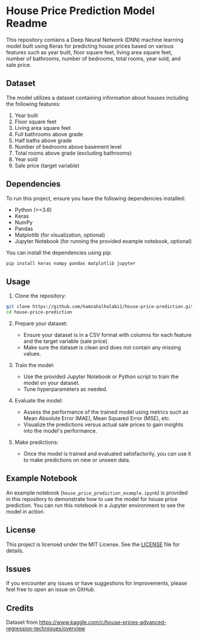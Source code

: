 # House Price Prediction Model Readme

This repository contains a Deep Neural Network (DNN) machine learning model built using Keras for predicting house prices based on various features such as year built, floor square feet, living area square feet, number of bathrooms, number of bedrooms, total rooms, year sold, and sale price.

## Dataset
The model utilizes a dataset containing information about houses including the following features:

1. Year built
2. Floor square feet
3. Living area square feet
4. Full bathrooms above grade
5. Half baths above grade
6. Number of bedrooms above basement level
7. Total rooms above grade (excluding bathrooms)
8. Year sold
9. Sale price (target variable)

## Dependencies
To run this project, ensure you have the following dependencies installed:

- Python (>=3.6)
- Keras
- NumPy
- Pandas
- Matplotlib (for visualization, optional)
- Jupyter Notebook (for running the provided example notebook, optional)

You can install the dependencies using pip:

```bash
pip install keras numpy pandas matplotlib jupyter
```

## Usage
1. Clone the repository:

```bash
git clone https://github.com/hamzahalhalabi1/house-price-prediction.git
cd house-price-prediction
```

2. Prepare your dataset:
   - Ensure your dataset is in a CSV format with columns for each feature and the target variable (sale price).
   - Make sure the dataset is clean and does not contain any missing values.

3. Train the model:
   - Use the provided Jupyter Notebook or Python script to train the model on your dataset.
   - Tune hyperparameters as needed.

4. Evaluate the model:
   - Assess the performance of the trained model using metrics such as Mean Absolute Error (MAE), Mean Squared Error (MSE), etc.
   - Visualize the predictions versus actual sale prices to gain insights into the model's performance.

5. Make predictions:
   - Once the model is trained and evaluated satisfactorily, you can use it to make predictions on new or unseen data.

## Example Notebook
An example notebook (`house_price_prediction_example.ipynb`) is provided in this repository to demonstrate how to use the model for house price prediction. You can run this notebook in a Jupyter environment to see the model in action.

## License
This project is licensed under the MIT License. See the [LICENSE](LICENSE) file for details.

## Issues
If you encounter any issues or have suggestions for improvements, please feel free to open an issue on GitHub.

## Credits
Dataset from 
https://www.kaggle.com/c/house-prices-advanced-regression-techniques/overview